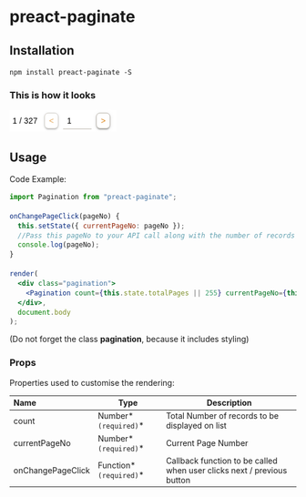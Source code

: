 # preact-paginate
## Installation

```shell
npm install preact-paginate -S
```

### This is how it looks
![Screenshot](/assets/pagination.png)

## Usage

Code Example:
```jsx
import Pagination from "preact-paginate";

onChangePageClick(pageNo) {
  this.setState({ currentPageNo: pageNo });
  //Pass this pageNo to your API call along with the number of records you want to display on one page
  console.log(pageNo);
}

render(
  <div class="pagination">
    <Pagination count={this.state.totalPages || 255} currentPageNo={this.state.currentPageNo || 1} onChangePageClick={this.onChangePageClick()} />
  </div>,
  document.body
);
```
(Do not forget the class __pagination__, because it includes styling)

### Props

Properties used to customise the rendering:

| Name | Type | Description |
|:---- | ---- | ------ |
| count | Number*`(required)`* | Total Number of records to be displayed on list |
| currentPageNo | Number*`(required)`* | Current Page Number
| onChangePageClick | Function*`(required)`* | Callback function to be called when user clicks next / previous button
